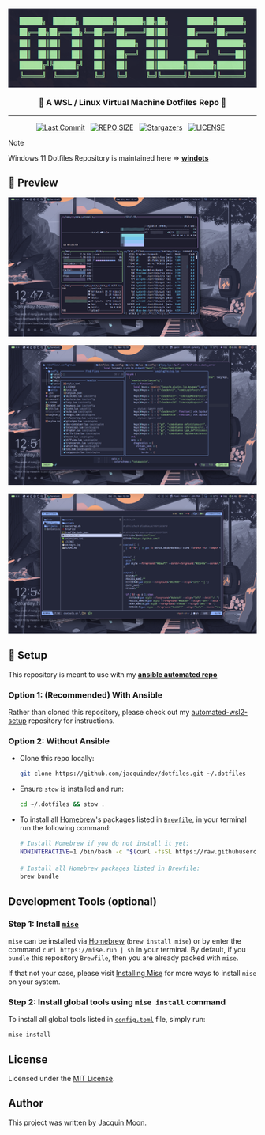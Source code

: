 <h3>
<div align="center">
<img src="./assets/banner.png" alt="banner" width="640" height="160">

<br>

🌿 A WSL / Linux Virtual Machine Dotfiles Repo 🌿

</div>
</h3>

<hr>

<div align="center">
<p>
  <a href="https://github.com/jacquindev/commits/main"><img alt="Last Commit" src="https://img.shields.io/github/last-commit/jacquindev/dotfiles?style=for-the-badge&logo=github&logoColor=eba0ac&label=Last%20Commit&labelColor=302D41&color=eba0ac"></a>&nbsp;&nbsp;
  <a href="https://github.com/jacquindev/dotfiles/"><img src="https://img.shields.io/github/repo-size/jacquindev/dotfiles?style=for-the-badge&logo=hyprland&logoColor=f9e2af&label=Size&labelColor=302D41&color=f9e2af" alt="REPO SIZE"></a>&nbsp;&nbsp;
  <a href="https://github.com/jacquindev/dotfiles/stargazers"><img alt="Stargazers" src="https://img.shields.io/github/stars/jacquindev/dotfiles?style=for-the-badge&logo=starship&color=C9CBFF&logoColor=D9E0EE&labelColor=302D41"></a>&nbsp;&nbsp;
  <a href="https://github.com/jacquindev/dotfiles/LICENSE"><img src="https://img.shields.io/github/license/jacquindev/dotfiles?style=for-the-badge&logo=&color=CBA6F7&logoColor=CBA6F7&labelColor=302D41" alt="LICENSE"></a>&nbsp;&nbsp;
</p>
</div>

> [!NOTE]
> Windows 11 Dotfiles Repository is maintained here ⇒ **[windots](https://github.com/jacquindev/windots.git)**

## 🌼 Preview

![btop](./assets/btop.png)

![nvim](./assets/nvim.png)

![yazi](./assets/yazi.png)

## 🔧 Setup

This repository is meant to use with my **[ansible automated repo](https://github.com/jacquindev/automated-wsl2-setup)**

### Option 1: (Recommended) With Ansible

Rather than cloned this repository, please check out my [automated-wsl2-setup](https://github.com/jacquindev/automated-wsl2-setup) repository for instructions.

### Option 2: Without Ansible

- Clone this repo locally:

  ```bash
  git clone https://github.com/jacquindev/dotfiles.git ~/.dotfiles
  ```

- Ensure `stow` is installed and run:

  ```bash
  cd ~/.dotfiles && stow .
  ```

- To install all [Homebrew](https://brew.sh/)'s packages listed in [`Brewfile`](./Brewfile), in your terminal run the following command:

  ```bash
  # Install Homebrew if you do not install it yet:
  NONINTERACTIVE=1 /bin/bash -c "$(curl -fsSL https://raw.githubusercontent.com/Homebrew/install/HEAD/install.sh)"

  # Install all Homebrew packages listed in Brewfile:
  brew bundle
  ```

## Development Tools (optional)

### Step 1: Install [`mise`](https://mise.jdx.dev/)

`mise` can be installed via [Homebrew](https://brew.sh/) (`brew install mise`) or by enter the command `curl https://mise.run | sh` in your terminal. By default, if you `bundle` this repository `Brewfile`, then you are already packed with `mise`.

If that not your case, please visit [Installing Mise](https://mise.jdx.dev/installing-mise.html) for more ways to install `mise` on your system.

### Step 2: Install global tools using `mise install` command

To install all global tools listed in [`config.toml`](./.config/mise/config.toml) file, simply run:

```bash
mise install
```

## License

Licensed under the [MIT License](./LICENSE).

## Author

This project was written by [Jacquin Moon](https://github.com/jacquindev/).
